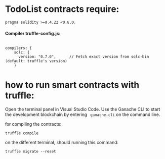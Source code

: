 # TodoList contracts require:

```
pragma solidity >=0.4.22 <0.8.0;

```

#### Compiler truffle-config.js:

```

compilers: {
    solc: {
      version: "0.7.0",      // Fetch exact version from solc-bin (default: truffle's version)
    }
```

# how to run smart contracts with truffle:

Open the terminal panel in Visual Studio Code. Use the Ganache CLI to start the development blockchain by entering ``` ganache-cli``` on the command line.

for compiling the contracts:
```
truffle compile
```
on the different terminal, should running this command:
```
truffle migrate --reset
```
